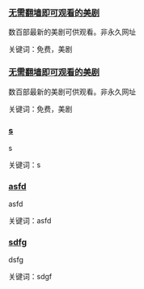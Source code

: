 <h3><a href="https://www.zxzja.com/">无需翻墙即可观看的美剧</a> </h3>

数百部最新的美剧可供观看。非永久网址

关键词：免费，美剧
 
<h3><a href="https://www.zxzja.com/">无需翻墙即可观看的美剧</a> </h3>

数百部最新的美剧可供观看。非永久网址

关键词：免费，美剧
 
<h3><a href="ss">s</a> </h3>

s

关键词：s
 
<h3><a href="asfd">asfd</a> </h3>

asfd

关键词：asfd
 
<h3><a href="dsfg">sdfg</a> </h3>

dsfg

关键词：sdgf
 
